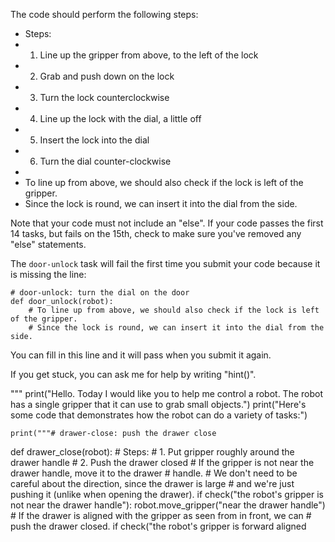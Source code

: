 

The code should perform the following steps:

- Steps:
-  1. Line up the gripper from above, to the left of the lock
-  2. Grab and push down on the lock
-  3. Turn the lock counterclockwise
-  4. Line up the lock with the dial, a little off
-  5. Insert the lock into the dial
-  6. Turn the dial counter-clockwise
-
- To line up from above, we should also check if the lock is left of the gripper.
- Since the lock is round, we can insert it into the dial from the side.

Note that your code must not include an "else". If your code passes the first 14
tasks, but fails on the 15th, check to make sure you've removed any "else"
statements.

The `door-unlock` task will fail the first time you submit your code because it
is missing the line:

```
# door-unlock: turn the dial on the door
def door_unlock(robot):
    # To line up from above, we should also check if the lock is left of the gripper.
    # Since the lock is round, we can insert it into the dial from the side.
```

You can fill in this line and it will pass when you submit it again.

If you get stuck, you can ask me for help by writing "hint()".

"""
    print("Hello. Today I would like you to help me control a robot. The robot has a single gripper that it can use to grab small objects.")
    print("Here's some code that demonstrates how the robot can do a variety of tasks:")

    print("""# drawer-close: push the drawer close
def drawer_close(robot):
    # Steps:
    #  1. Put gripper roughly around the drawer handle
    #  2. Push the drawer closed
    # If the gripper is not near the drawer handle, move it to the drawer
    # handle.
    # We don't need to be careful about the direction, since the drawer is large
    # and we're just pushing it (unlike when opening the drawer).
    if check("the robot's gripper is not near the drawer handle"):
        robot.move_gripper("near the drawer handle")
    # If the drawer is aligned with the gripper as seen from in front, we can
    # push the drawer closed.
    if check("the robot's gripper is forward aligned